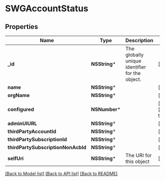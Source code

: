 # SWGAccountStatus

## Properties
Name | Type | Description | Notes
------------ | ------------- | ------------- | -------------
**_id** | **NSString*** | The globally unique identifier for the object. | [optional] 
**name** | **NSString*** |  | [optional] 
**orgName** | **NSString*** |  | [optional] 
**configured** | **NSNumber*** |  | [optional] [default to @0]
**adminUIURL** | **NSString*** |  | [optional] 
**thirdPartyAccountId** | **NSString*** |  | [optional] 
**thirdPartySubscriptionId** | **NSString*** |  | [optional] 
**thirdPartySubscriptionNonAcbId** | **NSString*** |  | [optional] 
**selfUri** | **NSString*** | The URI for this object | [optional] 

[[Back to Model list]](../README.md#documentation-for-models) [[Back to API list]](../README.md#documentation-for-api-endpoints) [[Back to README]](../README.md)


